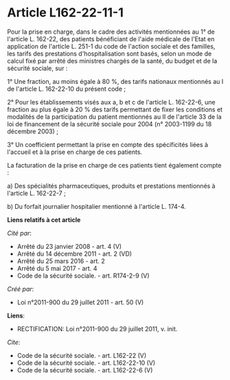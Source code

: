 # Article L162-22-11-1

Pour la prise en charge, dans le cadre des activités mentionnées au 1° de l'article L. 162-22, des patients bénéficiant de
l'aide médicale de l'Etat en application de l'article L. 251-1 du code de l'action sociale et des familles, les tarifs des
prestations d'hospitalisation sont basés, selon un mode de calcul fixé par arrêté des ministres chargés de la santé, du
budget et de la sécurité sociale, sur : 

1° Une fraction, au moins égale à 80 %, des tarifs nationaux mentionnés au I de l'article L. 162-22-10 du présent code ; 

2° Pour les établissements visés aux a, b et c de l'article L. 162-22-6, une fraction au plus égale à 20 % des tarifs
permettant de fixer les conditions et modalités de la participation du patient mentionnés au II de l'article 33 de la loi de
financement de la sécurité sociale pour 2004 (n° 2003-1199 du 18 décembre 2003) ; 

3° Un coefficient permettant la prise en compte des spécificités liées à l'accueil et à la prise en charge de ces patients. 

La facturation de la prise en charge de ces patients tient également compte : 

a) Des spécialités pharmaceutiques, produits et prestations mentionnés à l'article L. 162-22-7 ; 

b) Du forfait journalier hospitalier mentionné à l'article L. 174-4.

**Liens relatifs à cet article**

_Cité par_:

  - Arrêté du 23 janvier 2008 - art. 4 (V)
  - Arrêté du 14 décembre 2011 - art. 2 (VD)
  - Arrêté du 25 mars 2016 - art. 2
  - Arrêté du 5 mai 2017 - art. 4
  - Code de la sécurité sociale. - art. R174-2-9 (V)

_Créé par_:

  - Loi n°2011-900 du 29 juillet 2011 - art. 50 (V)

**Liens**:

  - RECTIFICATION: Loi n°2011-900 du 29 juillet 2011, v. init.

_Cite_:

  - Code de la sécurité sociale. - art. L162-22 (V)
  - Code de la sécurité sociale. - art. L162-22-10 (V)
  - Code de la sécurité sociale. - art. L162-22-6 (V)
